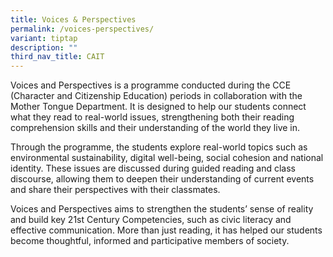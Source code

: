 ```yaml
---
title: Voices & Perspectives
permalink: /voices-perspectives/
variant: tiptap
description: ""
third_nav_title: CAIT
---
```

<p>Voices and Perspectives is a programme conducted during the CCE (Character
and Citizenship Education) periods in collaboration with the Mother Tongue
Department. It is designed to help our students connect what they read
to real-world issues, strengthening both their reading comprehension skills
and their understanding of the world they live in.</p>
<p></p>
<p>Through the programme, the students explore real-world topics such as
environmental sustainability, digital well-being, social cohesion and national
identity. These issues are discussed during guided reading and class discourse,
allowing them to deepen their understanding of current events and share
their perspectives with their classmates.</p>
<p></p>
<p>Voices and Perspectives aims to strengthen the students’ sense of reality
and build key 21st Century Competencies, such as civic literacy and effective
communication. More than just reading, it has helped our students become
thoughtful, informed and participative members of society.</p>
<p></p>